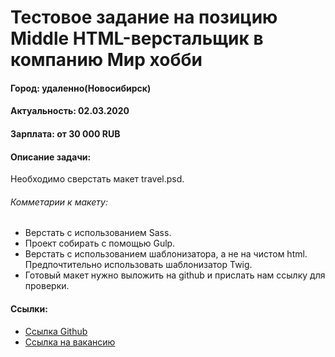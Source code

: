 # Тестовое задание на позицию Middle HTML-верстальщик в компанию Мир хобби
#### Город: удаленно(Новосибирск)
#### Актуальность: 02.03.2020
#### Зарплата: от 30 000 RUB

#### Описание задачи:

Необходимо сверстать макет travel.psd.</b>

###### Комметарии к макету:

- Верстать с использованием Sass.
- Проект собирать с помощью Gulp.
- Верстать с использованием шаблонизатора, а не на чистом html. Предпочтительно использовать шаблонизатор Twig.
- Готовый макет нужно выложить на github и прислать нам ссылку для проверки.

#### Ссылки:
- <a href="https://github.com/aprildy/test-task-travel">Ссылка Github</a>
- <a href="https://spb.hh.ru/vacancy/36017509?utm_medium=email&utm_source=email&utm_campaign=company_interested&utm_content=2020_03_02">Ссылка на вакансию</a>
